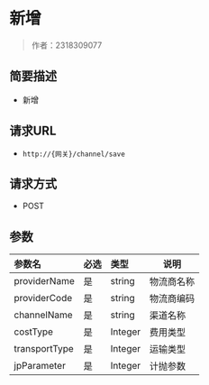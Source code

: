 # 新增

> 作者：2318309077

## 简要描述

- 新增

## 请求URL
- ` http://{网关}/channel/save `
  
## 请求方式
- POST 

## 参数

|参数名|必选|类型|说明|
|:----    |:---|:----- |-----   |
|providerName |是  |string |物流商名称   |
|providerCode |是  |string | 物流商编码    |
|channelName     |是  |string | 渠道名称    |
|costType     |是  |Integer | 费用类型    |
|transportType     |是  |Integer | 运输类型    |
|jpParameter     |是  |Integer | 计抛参数    |